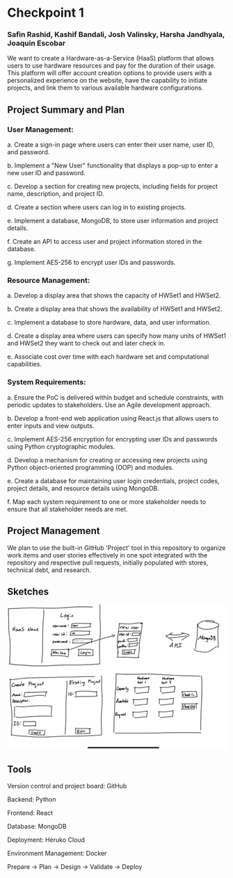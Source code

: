 # Checkpoint 1

### Safin Rashid, Kashif Bandali, Josh Valinsky, Harsha Jandhyala, Joaquin Escobar

We want to create a Hardware-as-a-Service (HaaS) platform that allows users to use hardware resources and pay for the duration of their usage. This platform will offer account creation options to provide users with a personalized experience on the website, have the capability to initiate projects, and link them to various available hardware configurations. 

## Project Summary and Plan

### User Management:

a. Create a sign-in page where users can enter their user name, user ID, and password.

b. Implement a "New User" functionality that displays a pop-up to enter a new user ID and password.

c. Develop a section for creating new projects, including fields for project name, description, and project ID.

d. Create a section where users can log in to existing projects.

e. Implement a database, MongoDB, to store user information and project details.

f. Create an API to access user and project information stored in the database.

g. Implement AES-256 to encrypt user IDs and passwords.

### Resource Management:

a. Develop a display area that shows the capacity of HWSet1 and HWSet2.

b. Create a display area that shows the availability of HWSet1 and HWSet2.

c. Implement a database to store hardware, data, and user information.

d. Create a display area where users can specify how many units of HWSet1 and HWSet2 they want to check out and later check in.

e. Associate cost over time with each hardware set and computational capabilities.

### System Requirements:

a. Ensure the PoC is delivered within budget and schedule constraints, with periodic updates to stakeholders. Use an Agile development approach.

b. Develop a front-end web application using React.js that allows users to enter inputs and view outputs.

c. Implement AES-256 encryption for encrypting user IDs and passwords using Python cryptographic modules.

d. Develop a mechanism for creating or accessing new projects using Python object-oriented programming (OOP) and modules.

e. Create a database for maintaining user login credentials, project codes, project details, and resource details using MongoDB.

f. Map each system requirement to one or more stakeholder needs to ensure that all stakeholder needs are met.


## Project Management

We plan to use the built-in GitHub 'Project' tool in this repository to organize work items and user stories effectively in one spot integrated with the repository and respective pull requests, initially populated with stores, technical debt, and research.


## Sketches

![Sketch](IMG_0786.jpeg)

## Tools

Version control and project board: GitHub

Backend: Python

Frontend: React

Database: MongoDB

Deployment: Heruko Cloud 

Environment Management: Docker

Prepare -> Plan -> Design -> Validate -> Deploy
